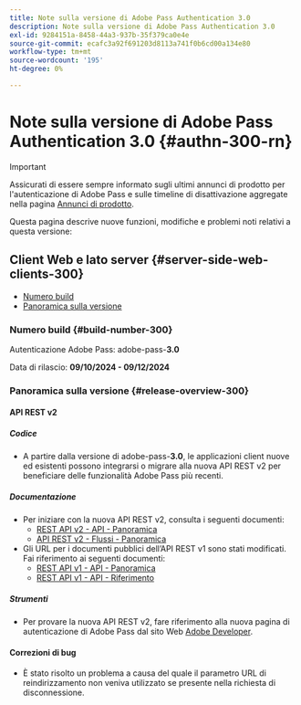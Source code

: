 ```yaml
---
title: Note sulla versione di Adobe Pass Authentication 3.0
description: Note sulla versione di Adobe Pass Authentication 3.0
exl-id: 9284151a-8458-44a3-937b-35f379ca0e4e
source-git-commit: ecafc3a92f691203d8113a741f0b6cd00a134e80
workflow-type: tm+mt
source-wordcount: '195'
ht-degree: 0%

---
```


# Note sulla versione di Adobe Pass Authentication 3.0 {#authn-300-rn}

>[!IMPORTANT]
>
> Assicurati di essere sempre informato sugli ultimi annunci di prodotto per l&#39;autenticazione di Adobe Pass e sulle timeline di disattivazione aggregate nella pagina [Annunci di prodotto](/help/authentication/product-announcements.md).

Questa pagina descrive nuove funzioni, modifiche e problemi noti relativi a questa versione:

## Client Web e lato server {#server-side-web-clients-300}

* [Numero build](#build-number-300)
* [Panoramica sulla versione](#release-overview-300)

### Numero build {#build-number-300}

Autenticazione Adobe Pass: adobe-pass-**3.0**

Data di rilascio: **09/10/2024 - 09/12/2024**

### Panoramica sulla versione {#release-overview-300}

#### API REST v2

##### Codice

* A partire dalla versione di adobe-pass-**3.0**, le applicazioni client nuove ed esistenti possono integrarsi o migrare alla nuova API REST v2 per beneficiare delle funzionalità Adobe Pass più recenti.

##### Documentazione

* Per iniziare con la nuova API REST v2, consulta i seguenti documenti:
   * [REST API v2 - API - Panoramica](../integration-guide-programmers/rest-apis/rest-api-v2/apis/rest-api-v2-apis-overview.md)
   * [API REST v2 - Flussi - Panoramica](../integration-guide-programmers/rest-apis/rest-api-v2/flows/rest-api-v2-flows-overview.md)
* Gli URL per i documenti pubblici dell’API REST v1 sono stati modificati. Fai riferimento ai seguenti documenti:
   * [REST API v1 - API - Panoramica](../integration-guide-programmers/legacy/rest-api-v1/rest-api-overview.md)
   * [REST API v1 - API - Riferimento](../integration-guide-programmers/legacy/rest-api-v1/rest-api-reference.md)

##### Strumenti

* Per provare la nuova API REST v2, fare riferimento alla nuova pagina di autenticazione di Adobe Pass dal sito Web [Adobe Developer](https://developer.adobe.com/adobe-pass).

#### Correzioni di bug

* È stato risolto un problema a causa del quale il parametro URL di reindirizzamento non veniva utilizzato se presente nella richiesta di disconnessione.
